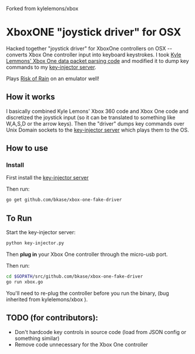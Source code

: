 Forked from kylelemons/xbox

# XboxONE "joystick driver" for OSX

Hacked together "joystick driver" for XboxOne controllers on OSX -- converts Xbox One controller input into keyboard keystrokes. I took [Kyle Lemmons' Xbox One data packet parsing code](https://github.com/kylelemons/xbox) and modified it to dump key commands to my [key-injector server](https://github.com/bkase/key-injector).

Plays [Risk of Rain](http://riskofraingame.com/) on an emulator well!

## How it works

I basically combined Kyle Lemons' Xbox 360 code and Xbox One code and discretized the joystick input (so it can be translated to something like W,A,S,D or the arrow keys). Then the "driver" dumps key commands over Unix Domain sockets to the [key-injector server](https://github.com/bkase/key-injector) which plays them to the OS.
## How to use

### Install

First install the [key-injector server](https://github.com/bkase/key-injector)

Then run:

```bash
go get github.com/bkase/xbox-one-fake-driver
```

## To Run

Start the key-injector server:

```bash
python key-injector.py
```

Then **plug in** your Xbox One controller through the micro-usb port.

Then run:

```bash
cd $GOPATH/src/github.com/bkase/xbox-one-fake-driver
go run xbox.go
```

You'll need to re-plug the controller before you run the binary, (bug inherited from kylelemons/xbox ).


## TODO (for contributors):

* Don't hardcode key controls in source code (load from JSON config or something similar)
* Remove code unnecessary for the Xbox One controller

